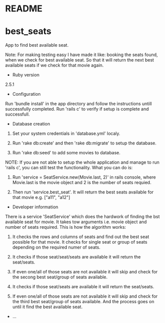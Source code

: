 # README
# best_seats
App to find best available seat.

Note: For making testing easy I have made it like: booking the seats found, when we check for best available seat. So that it will return the next best available seats if we check for that movie again.


* Ruby version

2.5.1


* Configuration

Run 'bundle install' in the app directory and follow the instructions untill successfully completed. Run 'rails c' to verify if setup is complete and successfull. 


* Database creation
1. Set your system credentials in 'database.yml' localy.

2. Run 'rake db:create' and then 'rake db:migrate' to setup the database.

3. Run 'rake db:seed' to add some movies to database.


NOTE: If you are not able to setup the whole application and manage to run 'rails c', you can still test the functionality. What you can do is:

1. Run 'service = SeatService.new(Movie.last, 2)' in rails console, where  Movie.last is the movie object and 2 is the number of seats requied.

2. Then run 'service.best_seat'. It will return the best seats available for that movie e.g. ["a11", "a12"]



* Developer information

There is a service 'SeatService' which does the hardwork of finding the bst available seat for movie. It takes tow arguments i.e. movie object and number of seats required. This is how the algorithm works:

1. It checks the rows and columns of seats and find out the best seat possible for that movie. It checks for single seat or group of seats depending on the required numer of seats.

2. It checks if those seat/seat/seats are available it will return the seat/seats. 

3. If even one/all of those seats are not available it will skip and check for the secong best seat/group of seats available.

4. It checks if those seat/seats are available it will return the seat/seats. 

5. If even one/all of those seats are not available it will skip and check for the third best seat/group of seats available. And the process goes on until it find the best available seat.
* ...
